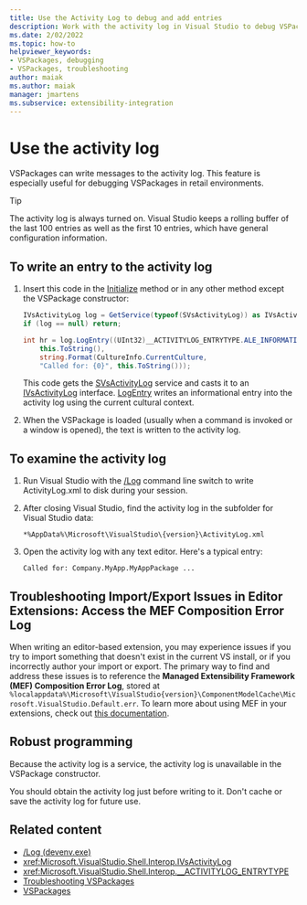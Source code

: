 ```yaml
---
title: Use the Activity Log to debug and add entries
description: Work with the activity log in Visual Studio to debug VSPackages messages in retail environments and write entries to the log.
ms.date: 2/02/2022
ms.topic: how-to
helpviewer_keywords:
- VSPackages, debugging
- VSPackages, troubleshooting
author: maiak
ms.author: maiak
manager: jmartens
ms.subservice: extensibility-integration
---
```

# Use the activity log

VSPackages can write messages to the activity log. This feature is especially useful for debugging VSPackages in retail environments.

> [!TIP]
> The activity log is always turned on. Visual Studio keeps a rolling buffer of the last 100 entries as well as the first 10 entries, which have general configuration information.

## To write an entry to the activity log

1. Insert this code in the [Initialize](/dotnet/api/microsoft.visualstudio.shell.package.initialize) method or in any other method except the VSPackage constructor:

    ```csharp
    IVsActivityLog log = GetService(typeof(SVsActivityLog)) as IVsActivityLog;
    if (log == null) return;

    int hr = log.LogEntry((UInt32)__ACTIVITYLOG_ENTRYTYPE.ALE_INFORMATION,
        this.ToString(),
        string.Format(CultureInfo.CurrentCulture,
        "Called for: {0}", this.ToString()));
    ```

     This code gets the [SVsActivityLog](/dotnet/api/microsoft.visualstudio.shell.interop.svsactivitylog) service and casts it to an [IVsActivityLog](/dotnet/api/microsoft.visualstudio.shell.interop.ivsactivitylog) interface. [LogEntry](/dotnet/api/microsoft.visualstudio.shell.interop.ivsactivitylog.logentry) writes an informational entry into the activity log using the current cultural context.

2. When the VSPackage is loaded (usually when a command is invoked or a window is opened), the text is written to the activity log.

## To examine the activity log

1. Run Visual Studio with the [/Log](../ide/reference/log-devenv-exe.md) command line switch to write ActivityLog.xml to disk during your session.

2. After closing Visual Studio, find the activity log in the subfolder for Visual Studio data:

   `*%AppData%\Microsoft\VisualStudio\{version}\ActivityLog.xml`

3. Open the activity log with any text editor. Here's a typical entry:

   ```
   Called for: Company.MyApp.MyAppPackage ...
   ```

## Troubleshooting Import/Export Issues in Editor Extensions: Access the MEF Composition Error Log

When writing an editor-based extension, you may experience issues if you try to import something that doesn't exist in the current VS install, or if you incorrectly author your import or export.  The primary way to find and address these issues is to reference the **Managed Extensibility Framework (MEF) Composition Error Log**, stored at `%localappdata%\Microsoft\VisualStudio{version}\ComponentModelCache\Microsoft.VisualStudio.Default.err`.  To learn more about using MEF in your extensions, check out [this documentation](../extensibility/managed-extensibility-framework-in-the-editor.md).

## Robust programming

Because the activity log is a service, the activity log is unavailable in the VSPackage constructor.

You should obtain the activity log just before writing to it. Don't cache or save the activity log for future use.

## Related content

- [/Log (devenv.exe)](../ide/reference/log-devenv-exe.md)
- <xref:Microsoft.VisualStudio.Shell.Interop.IVsActivityLog>
- <xref:Microsoft.VisualStudio.Shell.Interop.__ACTIVITYLOG_ENTRYTYPE>
- [Troubleshooting VSPackages](../extensibility/troubleshooting-vspackages.md)
- [VSPackages](../extensibility/internals/vspackages.md)
